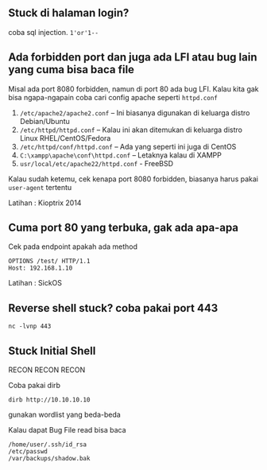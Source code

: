 ##  Stuck di halaman login? 
coba sql injection. `1'or'1--`

## Ada forbidden port dan juga ada LFI atau bug lain yang cuma bisa baca file

Misal ada port 8080 forbidden, namun di port 80 ada bug LFI. Kalau kita gak bisa ngapa-ngapain coba cari config apache seperti `httpd.conf`

1.  `/etc/apache2/apache2.conf` – Ini biasanya digunakan di keluarga distro Debian/Ubuntu
2.  `/etc/httpd/httpd.conf` – Kalau ini akan ditemukan di keluarga distro Linux RHEL/CentOS/Fedora
3.  `/etc/httpd/conf/httpd.conf` – Ada yang seperti ini juga di CentOS
4.  `C:\xampp\apache\conf\httpd.conf` – Letaknya kalau di XAMPP
5.  `usr/local/etc/apache22/httpd.conf` - FreeBSD

Kalau sudah ketemu, cek kenapa port 8080 forbidden, biasanya harus pakai `user-agent` tertentu

Latihan : Kioptrix 2014

## Cuma port 80 yang terbuka, gak ada apa-apa
Cek pada endpoint apakah ada method
```
OPTIONS /test/ HTTP/1.1
Host: 192.168.1.10
```
Latihan : SickOS

## Reverse shell stuck? coba pakai port 443
```
nc -lvnp 443
```

## Stuck Initial Shell
RECON RECON RECON

Coba pakai dirb
```
dirb http://10.10.10.10
```
gunakan wordlist yang beda-beda

Kalau dapat Bug File read bisa baca 
```
/home/user/.ssh/id_rsa
/etc/passwd
/var/backups/shadow.bak
```